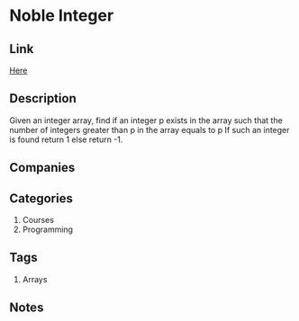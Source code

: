 # Noble Integer

## Link

[Here](https://www.interviewbit.com/problems/noble-integer/)

## Description

Given an integer array, find if an integer p exists in the array such that the number of integers greater than p in the array equals to p
If such an integer is found return 1 else return -1.

## Companies

## Categories

1. Courses
1. Programming

## Tags

1. Arrays

## Notes